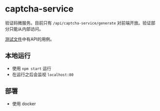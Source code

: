 captcha-service
===

验证码微服务。目前只有 `/api/captcha-service/generate` 对前端开放。验证部分只能从内部访问。

[测试文件](./__test__/app.spec.js)中有API的用例。

## 本地运行

- 使用 `npm start` 运行
- 在运行之后会监视 `localhost:80`

## 部署
- 使用 docker
